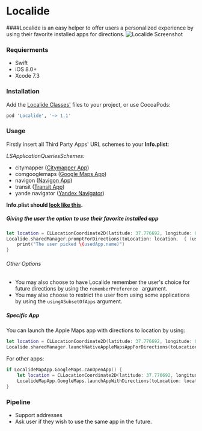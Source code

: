 # Localide
####Localide is an easy helper to offer users a personalized experience by using their favorite installed apps for directions.
![Localide Screenshot](http://s33.postimg.org/iob7lrl0v/Simulator_Screen_Shot_Jun_4_2016_12_38_30_PM.png)

### Requierments
  - Swift
  - iOS 8.0+
  - Xcode 7.3

### Installation

Add the [Localide Classes'](https://github.com/davoda/Localide/tree/master/Classes) files to your project, or use CocoaPods:
```sh
pod 'Localide', '~> 1.1'
```

### Usage

Firstly insert all Third Party Apps' URL schemes to your **Info.plist**:

*LSApplicationQueriesSchemes:*
 - citymapper ([Citymapper App](https://itunes.apple.com/us/app/citymapper-real-time-transit/id469463298?mt=8))
 - comgooglemaps ([Google Maps App](https://itunes.apple.com/us/app/google-maps-real-time-navigation/id585027354?mt=8))
 - navigon ([Navigon App](https://itunes.apple.com/us/app/navigon-usa/id384680007?mt=8))
 - transit ([Transit App](https://itunes.apple.com/us/app/transit-app-real-time-tracker/id498151501?mt=8))
 - yande navigator ([Yandex Navigator](https://itunes.apple.com/us/app/yandex.navigator/id474500851?mt=8))

**Info.plist should [look like this](https://s32.postimg.org/3ldnwpz1h/Screen_Shot_2016_07_25_at_6_16_20_PM.png "Info.plist should look like this.").**

##### Giving the user the option to use their favorite installed app
```swift
let location = CLLocationCoordinate2D(latitude: 37.776692, longitude: 0.0)
Localide.sharedManager.promptForDirections(toLocation: location,  { (usedApp, fromMemory, openedLinkSuccessfully) in
    print("The user picked \(usedApp.name)")
}
```

###### Other Options 
- You may also choose to have Localide remember the user's choice for future directions by using the ```rememberPreference ``` argument.
- You may also choose to restrict the user from using some applications by using the ```usingASubsetOfApps``` argument.


##### Specific App
You can launch the Apple Maps app with directions to location by using:
```swift
let location = CLLocationCoordinate2D(latitude: 37.776692, longitude: 0.0)
Localide.sharedManager.launchNativeAppleMapsAppForDirections(toLocation: location)
```

For other apps:
```swift
if LocalideMapApp.GoogleMaps.canOpenApp() {
    let location = CLLocationCoordinate2D(latitude: 37.776692, longitude: 0.0)
    LocalideMapApp.GoogleMaps.launchAppWithDirections(toLocation: location)
}
```
### Pipeline
 - Support addresses
 - Ask user if they wish to use the same app in the future.

